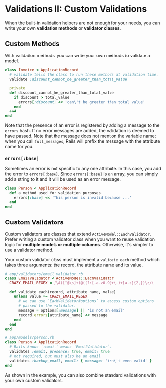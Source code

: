 # Validations II: Custom Validations

When the built-in validation helpers are not enough for your needs,
you can write your own **validation methods** or **validator
classes**.

## Custom Methods

With validation methods, you can write your own methods to validate a
model.

```ruby
class Invoice < ApplicationRecord
  # validate tells the class to run these methods at validation time.
  validate :discount_cannot_be_greater_than_total_value

  private
  def discount_cannot_be_greater_than_total_value
    if discount > total_value
      errors[:discount] << 'can\'t be greater than total value'
    end
  end
end
```

Note that the presence of an error is registered by adding a message
to the `errors` hash. If no error messages are added, the validation
is deemed to have passed. Note that the message does not mention the
variable name; when you call `full_messages`, Rails will prefix the
message with the attribute name for you.

### `errors[:base]`

Sometimes an error is not specific to any one attribute. In this case,
you add the error to `errors[:base]`. Since `errors[:base]` is an
array, you can simply add a string to it and it will be used as an
error message.

```ruby
class Person < ApplicationRecord
  def a_method_used_for_validation_purposes
    errors[:base] << 'This person is invalid because ...'
  end
end
```

## Custom Validators

Custom validators are classes that extend
`ActiveModel::EachValidator`. Prefer writing a custom validator class
when you want to reuse validation logic for **multiple models or
multiple columns**. Otherwise, it's simpler to use a validator method.

Your custom validator class must implement a `validate_each` method
which takes three arguments: the record, the attribute name and its
value.

```ruby
# app/validators/email_validator.rb
class EmailValidator < ActiveModel::EachValidator
  CRAZY_EMAIL_REGEX = /\A([^@\s]+)@((?:[-a-z0-9]+\.)+[a-z]{2,})\z/i

  def validate_each(record, attribute_name, value)
    unless value =~ CRAZY_EMAIL_REGEX
      # we can use `EachValidator#options` to access custom options
      # passed to the validator.
      message = options[:message] || 'is not an email'
      record.errors[attribute_name] << message
    end
  end
end

# app/models/person.rb
class Person < ApplicationRecord
  # Rails knows `:email` means `EmailValidator`.
  validates :email, presence: true, email: true
  # not required, but must also be an email
  validates :backup_email, email: { message: 'isn\'t even valid' }
end
```

As shown in the example, you can also combine standard validations
with your own custom validators.
